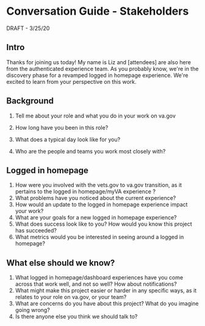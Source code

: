 # Conversation Guide - Stakeholders

DRAFT - 3/25/20

## Intro

Thanks for joining us today! My name is Liz and  [attendees] are also here from the authenticated experience team.  As you probably know, we're in the discovery phase for a revamped logged in homepage experience.  We're excited to learn from your perspective on this work.

## Background

1. Tell me about your role and what you do in your work on va.gov

2. How long have you been in this role?

3. What does a typical day look like for you?

4. Who are the people and teams you work most closely with?

   

## Logged in homepage

1. How were you involved with the vets.gov to va.gov transition, as it pertains to the logged in homepage/myVA experience ?
2. What problems have you noticed about the current experience?
3. How would an update to the logged in homepage experience impact your work?
4. What are your goals for a new logged in homepage experience?
5. What does success look like to you? How would you know this project has succeeded?
6. What metrics would you be interested in seeing around a logged in homepage?

## What else should we know?

1. What logged in homepage/dashboard experiences have you come across that work well, and not so well? How about notifications?
2. What might make this project easier or harder in any specific ways, as it relates to your role on va.gov, or your team?
3. What are concerns do you have about this project? What do you imagine going wrong?
4. Is there anyone else you think we should talk to?
